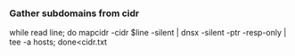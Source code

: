 ### Gather subdomains from cidr
while read line; do mapcidr -cidr $line -silent | dnsx -silent -ptr -resp-only | tee -a hosts; done<cidr.txt
